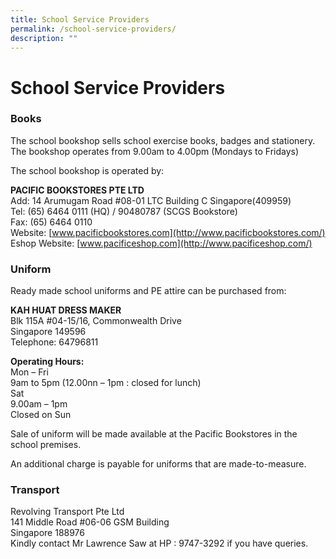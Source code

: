 ```yaml
---
title: School Service Providers
permalink: /school-service-providers/
description: ""
---
```

# **School Service Providers**

### Books

The school bookshop sells school exercise books, badges and stationery.  
The bookshop operates from 9.00am to 4.00pm (Mondays to Fridays)

The school bookshop is operated by:

**PACIFIC BOOKSTORES PTE LTD**  
Add: 14 Arumugam Road #08-01 LTC Building C Singapore(409959)  
Tel: (65) 6464 0111 (HQ) / 90480787 (SCGS Bookstore)  
Fax: (65) 6464 0110  
Website: [www.pacificbookstores.com](http://www.pacificbookstores.com/)  
Eshop Website: [www.pacificeshop.com](http://www.pacificeshop.com/)

### Uniform

Ready made school uniforms and PE attire can be purchased from:

**KAH HUAT DRESS MAKER**  
Blk 115A #04-15/16, Commonwealth Drive  
Singapore 149596  
Telephone: 64796811

**Operating Hours:**  
Mon – Fri  
9am to 5pm (12.00nn – 1pm : closed for lunch)  
Sat  
9.00am – 1pm  
Closed on Sun

Sale of uniform will be made available at the Pacific Bookstores in the school premises.

An additional charge is payable for uniforms that are made-to-measure.

### Transport

Revolving Transport Pte Ltd  
141 Middle Road #06-06 GSM Building  
Singapore 188976  
Kindly contact Mr Lawrence Saw at HP : 9747-3292 if you have queries.